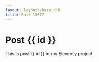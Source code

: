 ```yaml
---
layout: layouts/base.njk
title: Post 13677
---
```


# Post {{ id }}

This is post {{ id }} in my Eleventy project.

